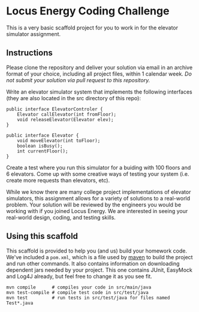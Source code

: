 # Locus Energy Coding Challenge

This is a very basic scaffold project for you to work in for the elevator simulator assignment.

## Instructions

Please clone the repository and deliver your solution via email in an archive format of your choice, including all project files, within 1 calendar week.  _Do not submit your solution via pull request to this repository._

Write an elevator simulator system that implements the following interfaces (they are also located in the src directory of this repo):

    public interface ElevatorControler {
        Elevator callElevator(int fromFloor);
        void releaseElevator(Elevator elev);
    }
    
    public interface Elevator {
        void moveElevator(int toFloor);
        boolean isBusy();
        int currentFloor();
    }

Create a test where you run this simulator for a buiding with 100 floors and 6 elevators. Come up with some creative ways of testing your system (i.e. create more requests than elevators, etc).

While we know there are many college project implementations of elevator simulators, this assignment allows for a variety of solutions to a real-world problem.  Your solution will be reviewed by the engineers you would be working with if you joined Locus Energy.  We are interested in seeing your real-world design, coding, and testing skills.

## Using this scaffold

This scaffold is provided to help you (and us) build your homework code. 
We've included a `pom.xml`, which is a file used by [maven][maven] to build the project and run other commands.   It also contains information on downloading dependent jars needed by your project.  This one contains JUnit, EasyMock and Log4J already, but feel free to change it as you see fit.

    mvn compile      # compiles your code in src/main/java
    mvn test-compile # compile test code in src/test/java
    mvn test         # run tests in src/test/java for files named Test*.java


[maven]:http://maven.apache.org/


